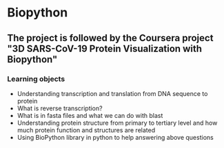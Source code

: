 # Biopython
## The project is followed by the Coursera project "3D SARS-CoV-19 Protein Visualization with Biopython"
### Learning objects
- Understanding transcription and translation from DNA sequence to protein
- What is reverse transcription?
- What is in fasta files and what we can do with blast
- Understanding protein structure from primary to tertiary level and how much protein function and structures are related 
- Using BioPython library in python to help answering above questions

